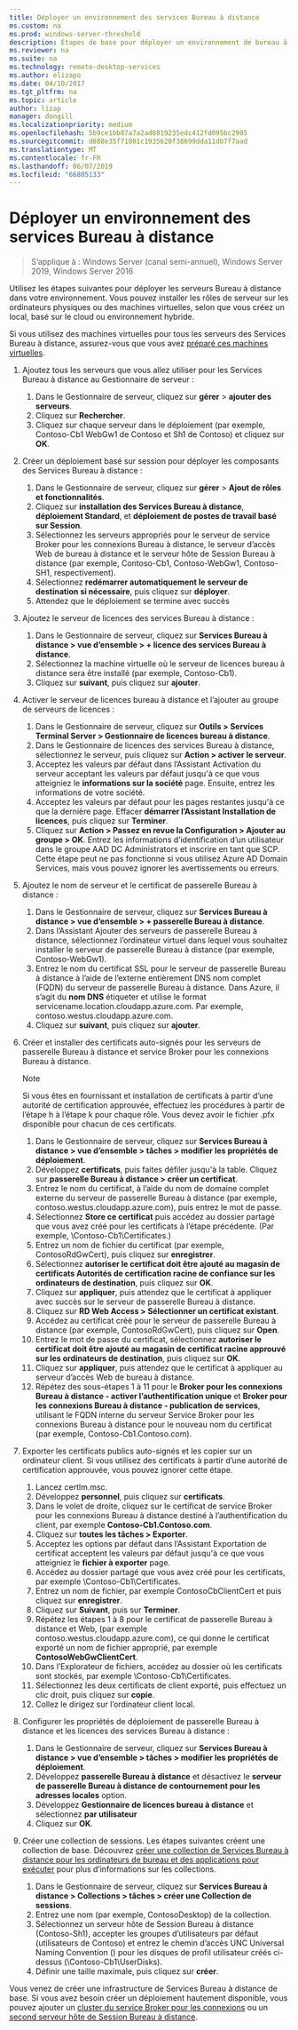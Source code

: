 ```yaml
---
title: Déployer un environnement des services Bureau à distance
ms.custom: na
ms.prod: windows-server-threshold
description: Étapes de base pour déployer un environnement de bureau à distance.
ms.reviewer: na
ms.suite: na
ms.technology: remote-desktop-services
ms.author: elizapo
ms.date: 04/10/2017
ms.tgt_pltfrm: na
ms.topic: article
author: lizap
manager: dongill
ms.localizationpriority: medium
ms.openlocfilehash: 5b9ce1bb87a7a2ad8819235edc412fd095bc2985
ms.sourcegitcommit: d888e35f71801c1935620f38699dda11db7f7aad
ms.translationtype: MT
ms.contentlocale: fr-FR
ms.lasthandoff: 06/07/2019
ms.locfileid: "66805133"
---
```

# <a name="deploy-your-remote-desktop-environment"></a>Déployer un environnement des services Bureau à distance

>S’applique à : Windows Server (canal semi-annuel), Windows Server 2019, Windows Server 2016

Utilisez les étapes suivantes pour déployer les serveurs Bureau à distance dans votre environnement. Vous pouvez installer les rôles de serveur sur les ordinateurs physiques ou des machines virtuelles, selon que vous créez un local, basé sur le cloud ou environnement hybride. 

Si vous utilisez des machines virtuelles pour tous les serveurs des Services Bureau à distance, assurez-vous que vous avez [préparé ces machines virtuelles](rds-prepare-vms.md).
  
  
1.  Ajoutez tous les serveurs que vous allez utiliser pour les Services Bureau à distance au Gestionnaire de serveur :  
    1.  Dans le Gestionnaire de serveur, cliquez sur **gérer** > **ajouter des serveurs**.  
    2.  Cliquez sur **Rechercher**.  
    3.  Cliquez sur chaque serveur dans le déploiement (par exemple, Contoso-Cb1 WebGw1 de Contoso et Sh1 de Contoso) et cliquez sur **OK**.  
2.  Créer un déploiement basé sur session pour déployer les composants des Services Bureau à distance :  
    1.  Dans le Gestionnaire de serveur, cliquez sur **gérer** > **Ajout de rôles et fonctionnalités**.  
    2.  Cliquez sur **installation des Services Bureau à distance**, **déploiement Standard**, et **déploiement de postes de travail basé sur Session**.  
    3.  Sélectionnez les serveurs appropriés pour le serveur de service Broker pour les connexions Bureau à distance, le serveur d’accès Web de bureau à distance et le serveur hôte de Session Bureau à distance (par exemple, Contoso-Cb1, Contoso-WebGw1, Contoso-SH1, respectivement).  
    4.  Sélectionnez **redémarrer automatiquement le serveur de destination si nécessaire**, puis cliquez sur **déployer**.  
    5.  Attendez que le déploiement se termine avec succès  
3.  Ajoutez le serveur de licences des services Bureau à distance :  
    1.  Dans le Gestionnaire de serveur, cliquez sur **Services Bureau à distance > vue d’ensemble > + licence des services Bureau à distance**.  
    2.  Sélectionnez la machine virtuelle où le serveur de licences bureau à distance sera être installé (par exemple, Contoso-Cb1).  
    3.  Cliquez sur **suivant**, puis cliquez sur **ajouter**.  
4.  Activer le serveur de licences bureau à distance et l’ajouter au groupe de serveurs de licences :  
    1.  Dans le Gestionnaire de serveur, cliquez sur **Outils > Services Terminal Server > Gestionnaire de licences bureau à distance**.  
    2.  Dans le Gestionnaire de licences des services Bureau à distance, sélectionnez le serveur, puis cliquez sur **Action > activer le serveur**.  
    3.  Acceptez les valeurs par défaut dans l’Assistant Activation du serveur acceptant les valeurs par défaut jusqu'à ce que vous atteigniez le **informations sur la société** page. Ensuite, entrez les informations de votre société.  
    4.  Acceptez les valeurs par défaut pour les pages restantes jusqu'à ce que la dernière page. Effacer **démarrer l’Assistant Installation de licences**, puis cliquez sur **Terminer**.  
    5.  Cliquez sur **Action > Passez en revue la Configuration > Ajouter au groupe > OK**. Entrez les informations d’identification d’un utilisateur dans le groupe AAD DC Administrators et inscrire en tant que SCP. Cette étape peut ne pas fonctionne si vous utilisez Azure AD Domain Services, mais vous pouvez ignorer les avertissements ou erreurs.  
5.  Ajoutez le nom de serveur et le certificat de passerelle Bureau à distance :  
    1.  Dans le Gestionnaire de serveur, cliquez sur **Services Bureau à distance > vue d’ensemble > + passerelle Bureau à distance**.  
    2.  Dans l’Assistant Ajouter des serveurs de passerelle Bureau à distance, sélectionnez l’ordinateur virtuel dans lequel vous souhaitez installer le serveur de passerelle Bureau à distance (par exemple, Contoso-WebGw1).  
    3.  Entrez le nom du certificat SSL pour le serveur de passerelle Bureau à distance à l’aide de l’externe entièrement DNS nom complet (FQDN) du serveur de passerelle Bureau à distance. Dans Azure, il s’agit du **nom DNS** étiqueter et utilise le format servicename.location.cloudapp.azure.com. Par exemple, contoso.westus.cloudapp.azure.com.  
    4.  Cliquez sur **suivant**, puis cliquez sur **ajouter**.
6.  Créer et installer des certificats auto-signés pour les serveurs de passerelle Bureau à distance et service Broker pour les connexions Bureau à distance.

       > [!NOTE]
       > Si vous êtes en fournissant et installation de certificats à partir d’une autorité de certification approuvée, effectuez les procédures à partir de l’étape h à l’étape k pour chaque rôle. Vous devez avoir le fichier .pfx disponible pour chacun de ces certificats.
       
    1.  Dans le Gestionnaire de serveur, cliquez sur **Services Bureau à distance > vue d’ensemble > tâches > modifier les propriétés de déploiement**.  
    2.  Développez **certificats**, puis faites défiler jusqu'à la table. Cliquez sur **passerelle Bureau à distance > créer un certificat**.  
    3.  Entrez le nom du certificat, à l’aide du nom de domaine complet externe du serveur de passerelle Bureau à distance (par exemple, contoso.westus.cloudapp.azure.com), puis entrez le mot de passe.  
    4.  Sélectionnez **Store ce certificat** puis accédez au dossier partagé que vous avez créé pour les certificats à l’étape précédente. (Par exemple, \Contoso-Cb1\Certificates.)  
    5.  Entrez un nom de fichier du certificat (par exemple, ContosoRdGwCert), puis cliquez sur **enregistrer**.  
    6.  Sélectionnez **autoriser le certificat doit être ajouté au magasin de certificats Autorités de certification racine de confiance sur les ordinateurs de destination**, puis cliquez sur **OK**.  
    7.  Cliquez sur **appliquer**, puis attendez que le certificat à appliquer avec succès sur le serveur de passerelle Bureau à distance.  
    8.  Cliquez sur **RD Web Access > Sélectionner un certificat existant**.  
    9.  Accédez au certificat créé pour le serveur de passerelle Bureau à distance (par exemple, ContosoRdGwCert), puis cliquez sur **Open**.  
    10. Entrez le mot de passe du certificat, sélectionnez **autoriser le certificat doit être ajouté au magasin de certificat racine approuvé sur les ordinateurs de destination**, puis cliquez sur **OK**.  
    11. Cliquez sur **appliquer**, puis attendez que le certificat à appliquer au serveur d’accès Web de bureau à distance.  
    12. Répétez des sous-étapes 1 à 11 pour le **Broker pour les connexions Bureau à distance - activer l’authentification unique** et **Broker pour les connexions Bureau à distance - publication de services**, utilisant le FQDN interne du serveur Service Broker pour les connexions Bureau à distance pour le nouveau nom du certificat (par exemple, Contoso-Cb1.Contoso.com).  
7.  Exporter les certificats publics auto-signés et les copier sur un ordinateur client. Si vous utilisez des certificats à partir d’une autorité de certification approuvée, vous pouvez ignorer cette étape.  
    1.  Lancez certlm.msc.  
    2.  Développez **personnel**, puis cliquez sur **certificats**.  
    3.  Dans le volet de droite, cliquez sur le certificat de service Broker pour les connexions Bureau à distance destiné à l’authentification du client, par exemple **Contoso-Cb1.Contoso.com**.  
    4.  Cliquez sur **toutes les tâches > Exporter**.  
    5.  Acceptez les options par défaut dans l’Assistant Exportation de certificat acceptent les valeurs par défaut jusqu'à ce que vous atteigniez le **fichier à exporter** page.  
    6.  Accédez au dossier partagé que vous avez créé pour les certificats, par exemple \Contoso-Cb1\Certificates.  
    7.  Entrez un nom de fichier, par exemple ContosoCbClientCert et puis cliquez sur **enregistrer**.  
    8.  Cliquez sur **Suivant**, puis sur **Terminer**.  
    9.  Répétez les étapes 1 à 8 pour le certificat de passerelle Bureau à distance et Web, (par exemple contoso.westus.cloudapp.azure.com), ce qui donne le certificat exporté un nom de fichier approprié, par exemple **ContosoWebGwClientCert**.  
    10. Dans l’Explorateur de fichiers, accédez au dossier où les certificats sont stockés, par exemple \Contoso-Cb1\Certificates.  
    11. Sélectionnez les deux certificats de client exporté, puis effectuez un clic droit, puis cliquez sur **copie**.  
    12. Collez le dirigez sur l’ordinateur client local.  
8.  Configurer les propriétés de déploiement de passerelle Bureau à distance et les licences des services Bureau à distance :  
    1.  Dans le Gestionnaire de serveur, cliquez sur **Services Bureau à distance > vue d’ensemble > tâches > modifier les propriétés de déploiement**.  
    2.  Développez **passerelle Bureau à distance** et désactivez le **serveur de passerelle Bureau à distance de contournement pour les adresses locales** option.  
    3.  Développez **Gestionnaire de licences bureau à distance** et sélectionnez **par utilisateur**  
    4.  Cliquez sur **OK**.  
10. Créer une collection de sessions. Les étapes suivantes créent une collection de base. Découvrez [créer une collection de Services Bureau à distance pour les ordinateurs de bureau et des applications pour exécuter](rds-create-collection.md) pour plus d’informations sur les collections.
 
    1.  Dans le Gestionnaire de serveur, cliquez sur **Services Bureau à distance > Collections > tâches > créer une Collection de sessions**.  
    2.  Entrez une nom (par exemple, ContosoDesktop) de la collection.  
    3.  Sélectionnez un serveur hôte de Session Bureau à distance (Contoso-Sh1), accepter les groupes d’utilisateurs par défaut (utilisateurs de Contoso) et entrez le chemin d’accès UNC Universal Naming Convention () pour les disques de profil utilisateur créés ci-dessus (\Contoso-Cb1\UserDisks).  
    4.  Définir une taille maximale, puis cliquez sur **créer**.  
  

Vous venez de créer une infrastructure de Services Bureau à distance de base. Si vous avez besoin créer un déploiement hautement disponible, vous pouvez ajouter un [cluster du service Broker pour les connexions](rds-connection-broker-cluster.md) ou un [second serveur hôte de Session Bureau à distance](rds-scale-rdsh-farm.md).

